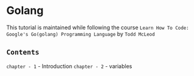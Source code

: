 # Golang

This tutorial is maintained while following the course `Learn How To Code: Google's Go(golang) Programming Language` by `Todd McLeod`

## `Contents`
`chapter - 1` - Introduction
`chapter - 2` - variables

